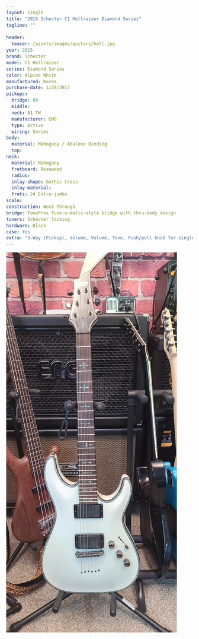 ```yaml
---
layout: single
title: "2015 Schecter C1 Hellraiser Diamond Series"
tagline: ""

header:
  teaser: /assets/images/guitars/hell.jpg
year: 2015
brand: Schecter
model: C1 Hellraiser
series: Diamond Series
color: Alpine White
manufactured: Korea
purchase-date: 1/28/2017
pickups:
  bridge: 89
  middle: 
  neck: 81 TW
  manufacturer: EMG
  type: Active
  wiring: Series
body:
  material: Mahogany / Abalone Binding
  top: 
neck:
  material: Mahogany
  fretboard: Rosewood
  radius: 
  inlay-shape: Gothic Cross
  inlay-material: 
  frets: 24 Extra-jumbo
scale: 
construction: Neck Through
bridge: TonePros Tune-o-matic-style bridge with thru-body design
tuners: Schecter locking 
hardware: Black
case: Yes
extra: "3-Way (Pickup), Volume, Volume, Tone, Push/pull knob for single-coil on 81TW"
---
```

![header](/assets/images/guitars/hell.jpg)

